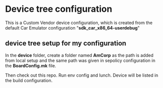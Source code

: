 # Device tree configuration

This is a Custom Vendor device configuration, which is created from the default Car Emulator configuration "**sdk_car_x86_64-userdebug**"

## device tree setup for my configuration

In the **device** folder, create a folder named **AmCorp** as the path is added from local setup and the same path was given in sepolicy configuration in the **BoardConfig.mk** file.

Then check out this repo. Run env config and lunch. Device will be listed in the build configuration.


